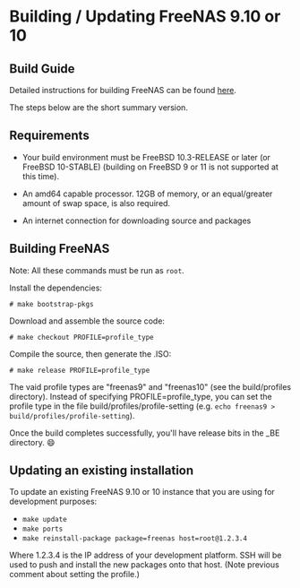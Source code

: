 # Building / Updating FreeNAS 9.10 or 10

## Build Guide

Detailed instructions for building FreeNAS can be found [here](https://github.com/freenas/freenas-build/wiki/FreeNAS-9.10---10-—-Setting-up-a-FreeNAS-build-environment).

The steps below are the short summary version.

## Requirements

* Your build environment must be  FreeBSD 10.3-RELEASE or later (or FreeBSD 10-STABLE)
(building on FreeBSD 9 or 11 is not supported at this time).

* An amd64 capable processor.  12GB of memory, or an equal/greater amount
  of swap space, is also required.

* An internet connection for downloading source and packages

## Building FreeNAS

Note: All these commands must be run as `root`.

Install the dependencies:

    # make bootstrap-pkgs

Download and assemble the source code:

    # make checkout PROFILE=profile_type

Compile the source, then generate the .ISO:

    # make release PROFILE=profile_type

The vaid profile types are "freenas9" and "freenas10" (see
the build/profiles directory).  Instead of specifying PROFILE=profile_type,
you can set the profile type in the file build/profiles/profile-setting
(e.g. ```echo freenas9 > build/profiles/profile-setting```).

Once the build completes successfully, you'll have release bits in the _BE
directory. :smile:

## Updating an existing installation

To update an existing FreeNAS 9.10 or 10 instance that you are using for development
purposes:

* ```make update```
* ```make ports```
* ```make reinstall-package package=freenas host=root@1.2.3.4```

Where 1.2.3.4 is the IP address of your development platform.  SSH will be
used to push and install the new packages onto that host.  (Note previous
comment about setting the profile.)
